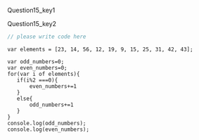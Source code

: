 Question15_key1


Question15_key2


```javascript
// please write code here
```

```solution
var elements = [23, 14, 56, 12, 19, 9, 15, 25, 31, 42, 43];
 
var odd_numbers=0;
var even_numbers=0;
for(var i of elements){
   if(i%2 ===0){
       even_numbers+=1
   }
   else{
       odd_numbers+=1
   }
}
console.log(odd_numbers);
console.log(even_numbers);
```